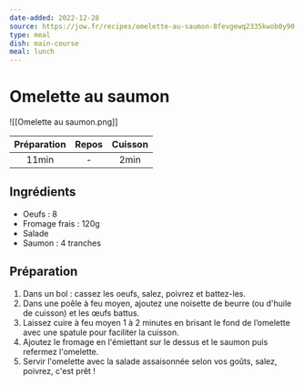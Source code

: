 ```yaml
---
date-added: 2022-12-28
source: https://jow.fr/recipes/omelette-au-saumon-8fevgewq2335kwob0y90
type: meal
dish: main-course
meal: lunch
---
```


# Omelette au saumon

![[Omelette au saumon.png]]

| Préparation | Repos | Cuisson |
|:-----------:|:-----:|:-------:|
|    11min    |   -   |  2min   |

## Ingrédients

- Oeufs : 8
- Fromage frais : 120g
- Salade
- Saumon : 4 tranches

## Préparation

1. Dans un bol : cassez les oeufs, salez, poivrez et battez-les.
2. Dans une poêle à feu moyen, ajoutez une noisette de beurre (ou d'huile de cuisson) et les œufs battus.
3. Laissez cuire à feu moyen 1 à 2 minutes en brisant le fond de l’omelette avec une spatule pour faciliter la cuisson.
4. Ajoutez le fromage en l'émiettant sur le dessus et le saumon puis refermez l'omelette.
5. Servir l'omelette avec la salade assaisonnée selon vos goûts, salez, poivrez, c'est prêt !
